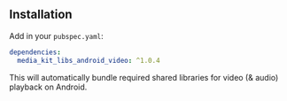 ## Installation

Add in your `pubspec.yaml`:

```yaml
dependencies:
  media_kit_libs_android_video: ^1.0.4
```

This will automatically bundle required shared libraries for video (& audio) playback on Android.
